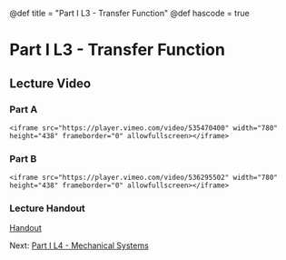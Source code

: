 @def title = "Part I L3 - Transfer Function"
@def hascode = true

# Part I L3 - Transfer Function
## Lecture Video
### Part A
~~~
<iframe src="https://player.vimeo.com/video/535470400" width="780" height="438" frameborder="0" allowfullscreen></iframe>
~~~
### Part B
~~~
<iframe src="https://player.vimeo.com/video/536295502" width="780" height="438" frameborder="0" allowfullscreen></iframe>
~~~
### Lecture Handout
[Handout](/part_i/ME417_-_Controls_-_Part_I_Lecture_3_Laplace_Transfer_Function.pdf)

Next: [Part I L4 - Mechanical Systems](../lecture4/)